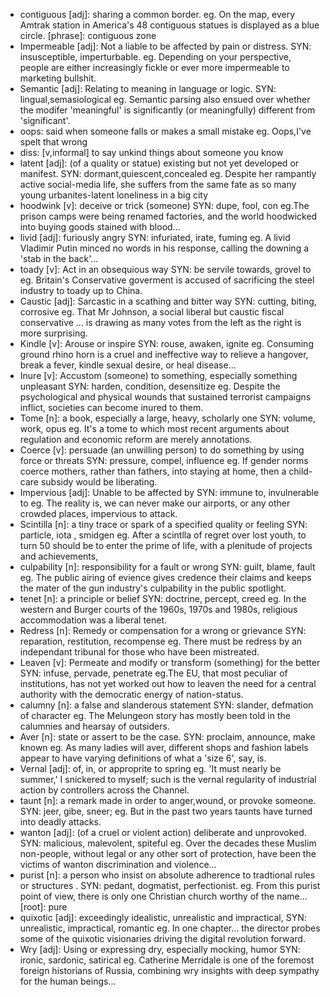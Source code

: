 - contiguous  [adj]: sharing a common border.  eg. On the map, every Amtrak station in America's 48 contiguous statues is displayed as a blue circle. [phrase]: contiguous zone
- Impermeable [adj]: Not a liable to be affected by pain or distress. SYN: insusceptible, imperturbable.  eg. Depending on your perspective, people are either increasingly fickle or ever more impermeable to marketing bullshit.
- Semantic [adj]: Relating to meaning in language or logic. SYN: lingual,semasiological eg. Semantic parsing also ensued over whether the modifer 'meaningful' is significantly (or meaningfully) different from 'significant'.
- oops: said when someone falls or makes a small mistake eg. Oops,I've spelt that wrong
- diss: [v,informal] to say unkind things about someone you know
- latent [adj]: (of a quality or statue) existing but not yet developed or manifest. SYN: dormant,quiescent,concealed  eg. Despite her rampantly active social-media life, she suffers from the same fate as so many young urbanites-latent  loneliness in a big city
- hoodwink [v]: deceive or trick (someone)  SYN: dupe, fool, con   eg.The prison camps were being renamed factories, and the world hoodwicked into buying goods stained with blood...
- livid [adj]: furiously angry SYN: infuriated, irate, fuming  eg. A livid Vladimir Putin minced  no words in his response, calling the downing a 'stab in the back'...
- toady [v]: Act in an obsequious way SYN: be servile towards, grovel to  eg. Britain's Conservative goverment is accused of sacrificing the steel industry to toady up to China.
- Caustic [adj]: Sarcastic in a scathing and bitter way SYN: cutting, biting, corrosive  eg. That Mr Johnson, a social liberal but caustic fiscal conservative ... is drawing as many votes from the left as the right is more surprising.
- Kindle [v]: Arouse or inspire SYN: rouse, awaken, ignite   eg. Consuming ground rhino horn is a cruel and ineffective way to relieve a hangover, break a fever, kindle sexual desire, or heal disease...
- Inure [v]: Accustom (someone) to something, especially something unpleasant SYN: harden, condition, desensitize  eg. Despite the psychological and physical wounds that sustained terrorist campaigns inflict, societies can become inured to them.
- Tome [n]: a book, especially a large, heavy, scholarly one SYN: volume, work, opus   eg. It's a tome to which most recent arguments about regulation and economic reform are merely annotations.
- Coerce [v]: persuade (an unwilling person) to do something by using force or threats  SYN: pressure, compel, influence  eg. If gender norms coerce mothers, rather than fathers, into staying at home, then a child-care subsidy would be liberating.
- Impervious [adj]: Unable to be affected by  SYN: immune to, invulnerable to   eg. The reality is, we can never make our airports, or any other crowded places, impervious to attack. 
- Scintilla [n]: a tiny trace or spark of a specified quality or feeling  SYN: particle, iota , smidgen   eg. After a scintlla of regret over lost youth, to turn 50 should be to enter the prime of life, with a plenitude of projects and achievements,
- culpability [n]: responsibility for a fault or wrong SYN: guilt, blame, fault   eg. The public airing of evience gives credence their claims and keeps the mater of the gun industry's culpability in the public spotlight. 
- tenet [n]: a principle or belief SYN: doctrine, percept, creed  eg. In the western and Burger courts of the 1960s, 1970s and 1980s, religious accommodation was a liberal tenet.
- Redress [n]: Remedy or compensation for a wrong or grievance  SYN: reparation, restitution, recompense   eg. There must be redress by an independant tribunal for those who have been mistreated.
- Leaven [v]: Permeate and modify or transform (something) for the better  SYN: infuse, pervade, penetrate  eg.The EU, that most peculiar of institutions, has not yet worked out how to leaven the need for a central authority with the democratic energy of nation-status.
- calumny [n]: a false and slanderous statement SYN: slander, defmation of character  eg. The Melungeon story has mostly been told in the calumnies and hearsay of outsiders.
- Aver [n]: state or assert to be the case. SYN: proclaim, announce, make known   eg. As many ladies will aver, different shops and fashion labels appear to have varying definitions of what a 'size 6', say, is.
- Vernal [adj]: of, in, or approprite to spring  eg. 'It must nearly be summer,' I snickered to myself; such is the vernal regularity of industrial action by controllers across the Channel.
- taunt [n]: a remark made in order to anger,wound, or provoke someone. SYN: jeer, gibe, sneer;  eg. But in the past two years taunts have turned into deadly attacks.
- wanton [adj]: (of a cruel or violent action) deliberate and unprovoked. SYN: malicious, malevolent, spiteful   eg. Over the decades these Muslim non-people, without legal or any other sort of protection, have been the victims of wanton discrimination and violence...
- purist [n]: a person who insist on absolute adherence to tradtional rules or structures . SYN: pedant, dogmatist, perfectionist. eg. From this purist point of view, there is only one Christian church worthy of the name...  [root]: pure
- quixotic [adj]: exceedingly idealistic, unrealistic and impractical, SYN: unrealistic, impractical, romantic   eg. In one chapter... the director probes some of the quixotic visionaries driving the digital revolution forward.
- Wry [adj]: Using or expressing dry, especially mocking, humor SYN: ironic, sardonic, satirical  eg. Catherine Merridale is one of the foremost foreign historians of Russia, combining wry insights with deep sympathy for the human beings...